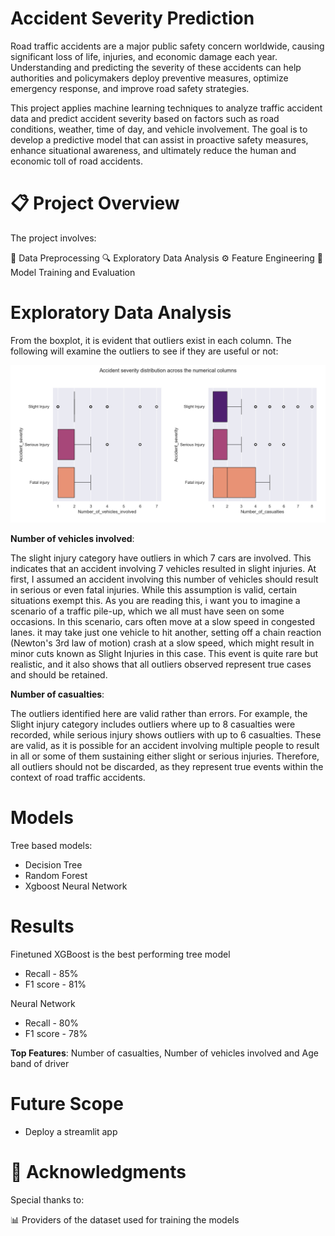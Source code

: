 ﻿# Accident Severity Prediction
Road traffic accidents are a major public safety concern worldwide, causing significant loss of life, injuries, and economic damage each year. Understanding and predicting the severity of these accidents can help authorities and policymakers deploy preventive measures, optimize emergency response, and improve road safety strategies.

This project applies machine learning techniques to analyze traffic accident data and predict accident severity based on factors such as road conditions, weather, time of day, and vehicle involvement. The goal is to develop a predictive model that can assist in proactive safety measures, enhance situational awareness, and ultimately reduce the human and economic toll of road accidents.

# 📋 Project Overview
The project involves:

🧹 Data Preprocessing
🔍 Exploratory Data Analysis
⚙️ Feature Engineering
🧠 Model Training and Evaluation


# Exploratory Data Analysis
From the boxplot, it is evident that outliers exist in each column. The following will examine the outliers to see if they are useful or not:

![image alt](https://github.com/Ibitoye07/Accident_severity_prediction/blob/main/boxplot.png?raw=true)

**Number of vehicles involved**:

The slight injury category have outliers in which 7 cars are involved. This indicates that an accident involving 7 vehicles resulted in slight injuries. At first, I assumed an accident involving this number of vehicles should result in serious or even fatal injuries. While this assumption is valid, certain situations exempt this. As you are reading this, i want you to imagine a scenario of a traffic pile-up, which we all must have seen on some occasions. In this scenario, cars often move at a slow speed in congested lanes. it may take just one vehicle to hit another, setting off a chain reaction (Newton's 3rd law of motion) crash at a slow speed, which might result in minor cuts known as Slight Injuries in this case. This event is quite rare but realistic, and it also shows that all outliers observed represent true cases and should be retained.

**Number of casualties**:

The outliers identified here are valid rather than errors. For example, the Slight injury category includes outliers where up to 8 casualties were recorded, while serious injury shows outliers with up to 6 casualties. These are valid, as it is possible for an accident involving multiple people to result in all or some of them sustaining either slight or serious injuries. Therefore, all outliers should not be discarded, as they represent true events within the context of road traffic accidents.

# Models
Tree based models:
- Decision Tree
- Random Forest
- Xgboost
Neural Network

# Results
Finetuned XGBoost is the best performing tree model
- Recall - 85%
- F1 score - 81%  

Neural Network
- Recall - 80%
- F1 score - 78%

**Top Features**: Number of casualties, Number of vehicles involved and Age band of driver

# Future Scope
- Deploy a streamlit app

# 🙌 Acknowledgments
Special thanks to:

📊 Providers of the dataset used for training the models


